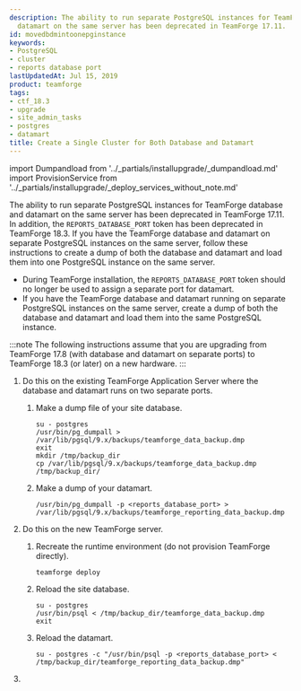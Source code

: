 ```yaml
---
description: The ability to run separate PostgreSQL instances for TeamForge database and
  datamart on the same server has been deprecated in TeamForge 17.11.
id: movedbdmintoonepginstance
keywords:
- PostgreSQL
- cluster
- reports database port
lastUpdatedAt: Jul 15, 2019
product: teamforge
tags:
- ctf_18.3
- upgrade
- site_admin_tasks
- postgres
- datamart
title: Create a Single Cluster for Both Database and Datamart
---
```


import Dumpandload from '../_partials/installupgrade/_dumpandload.md'
import ProvisionService from '../_partials/installupgrade/_deploy_services_without_note.md'

The ability to run separate PostgreSQL instances for TeamForge database and datamart on the same server has been deprecated in TeamForge 17.11. In addition, the `REPORTS_DATABASE_PORT` token has been deprecated in TeamForge 18.3. If you have the TeamForge database and datamart on separate PostgreSQL instances on the same server, follow these instructions to create a dump of both the database and datamart and load them into one PostgreSQL instance on the same server.

* During TeamForge installation, the `REPORTS_DATABASE_PORT` token should no longer be used to assign a separate port for datamart.
* If you have the TeamForge database and datamart running on separate PostgreSQL instances on the same server, create a dump of both the database and datamart and load them into the same PostgreSQL instance.

:::note
The following instructions assume that you are upgrading from TeamForge 17.8 (with database and datamart on separate ports) to TeamForge 18.3 (or later) on a new hardware.
:::

1. Do this on the existing TeamForge Application Server where the database and datamart runs on two separate ports.
   1. Make a dump file of your site database.
      ```shell
      su - postgres
      /usr/bin/pg_dumpall > /var/lib/pgsql/9.x/backups/teamforge_data_backup.dmp
      exit
      mkdir /tmp/backup_dir
      cp /var/lib/pgsql/9.x/backups/teamforge_data_backup.dmp /tmp/backup_dir/
      ````
   2. Make a dump of your datamart.
      ```shell
      /usr/bin/pg_dumpall -p <reports_database_port> > /var/lib/pgsql/9.x/backups/teamforge_reporting_data_backup.dmp
      ````

2. Do this on the new TeamForge server.
   1. Recreate the runtime environment (do not provision TeamForge directly).

      <Dumpandload />

      ```shell
      teamforge deploy
      ````

   1. Reload the site database.
      ```shell
      su - postgres
      /usr/bin/psql < /tmp/backup_dir/teamforge_data_backup.dmp
      exit
      ````
      
   2. Reload the datamart.
      ```shell
      su - postgres -c "/usr/bin/psql -p <reports_database_port> < /tmp/backup_dir/teamforge_reporting_data_backup.dmp"
      ````

1. <ProvisionService />

